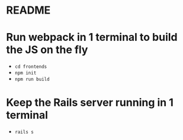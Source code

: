# README

# Run webpack in 1 terminal to build the JS on the fly
- `cd frontends`
- `npm init`
- `npm run build`

# Keep the Rails server running in 1 terminal
- `rails s`
